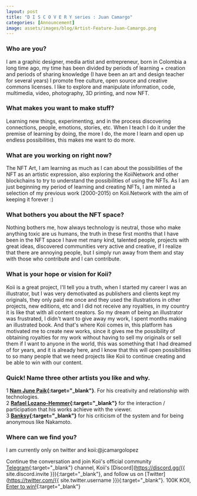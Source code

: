 ```yaml
---
layout: post
title: "D I S C O V E R Y series : Juan Camargo"
categories: [Announcement]
image: assets/images/blog/Artist-Feature-Juan-Camargo.png
---
```


### Who are you?

I am a graphic designer, media artist and entrepreneur, born in Colombia a long time ago, my time has been divided by periods of learning + creation and periods of sharing knowledge (I have been an art and design teacher for several years) I promote free culture, open source and creative commons licenses. I like to explore and manipulate information, code, multimedia, video, photography, 3D printing, and now NFT.

### What makes you want to make stuff?

Learning new things, experimenting, and in the process discovering connections, people, emotions, stories, etc. When I teach I do it under the premise of learning by doing, the more I do, the more I learn and open up endless possibilities, this makes me want to do more.

### What are you working on right now?

The NFT Art, I am learning as much as I can about the possibilities of the NFT as an artistic expression, also exploring the KoiiNetwork and other blockchains to try to understand the possibilities of using the NFTs. As I am just beginning my period of learning and creating NFTs, I am minted a selection of my previous work (2000-2015) on Koii.Network with the aim of keeping it forever :)

### What bothers you about the NFT space?

Nothing bothers me, how always technology is neutral, those who make anything toxic are us humans, the truth in these first months that I have been in the NFT space I have met many kind, talented people, projects with great ideas, discovered communities very active and creative, if I realize that there are annoying people, but I simply run away from them and stay with those who contribute and I can contribute.

### What is your hope or vision for Koii?

Koii is a great project, I'll tell you a truth, when I started my career I was an illustrator, but I was very demotivated as publishers and clients kept my originals, they only paid me once and they used the illustrations in other projects, new editions, etc and I did not receive any royalties, in my country it is like that with all content creators. So my dream of being an illustrator was frustrated, I didn't want to give away my work, I spent months making an illustrated book. And that's where Koii comes in, this platform has motivated me to create new works, since it gives me the possibility of obtaining royalties for my work without having to sell my originals or sell them if I want to anyone in the world, this was something that I had dreamed of for years, and it is already here, and I know that this will open possibilities to so many people that we need projects like Koii to continue creating and be able to win with our content.

### Quick! Name three other artists you like and why.

1 <b>[Nam June Paik](https://en.wikipedia.org/wiki/Nam_June_Paik){:target="\_blank"}</b>. For his creativity and relationship with technologies.<br>
2 <b>[Rafael Lozano-Hemmer](https://twitter.com/errafael){:target="\_blank"}</b> for the interaction / participation that his works achieve with the viewer.<br>
3 <b>[Banksy](https://www.instagram.com/banksy/){:target="\_blank"}</b> for his criticism of the system and for being anonymous like Nakamoto.<br>

### Where can we find you?

I am currently only on twitter and koii:@jcamargolopez

Continue the conversation and join Koii's official community [Telegram](https://t.me/joinchat/OEHs_8T9-8ZhZmU5){:target="\_blank"} channel, Koii's [Discord](https://discord.gg/{{ site.discord.invite }}){:target="\_blank"}, and follow us on [Twitter](https://twitter.com/{{ site.twitter.username }}){:target="\_blank"}. 100K KOII, [Enter to win!](https://gleam.io/c3Cwz/-welcome-to-the-koii-drop-){:target="\_blank"}
